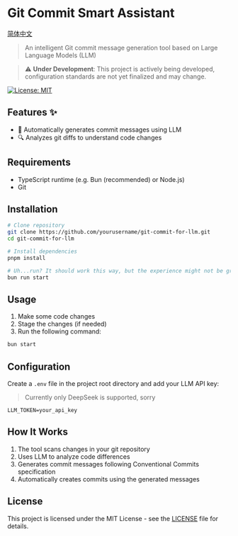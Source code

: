 # Git Commit Smart Assistant

[简体中文](./readme-zh_cn.md)

> An intelligent Git commit message generation tool based on Large Language Models (LLM)

> ⚠️ **Under Development**: This project is actively being developed, configuration standards are not yet finalized and may change.

[![License: MIT](https://img.shields.io/badge/License-MIT-yellow.svg)](https://opensource.org/licenses/MIT)

## Features ✨

- 🤖 Automatically generates commit messages using LLM
- 🔍 Analyzes git diffs to understand code changes

## Requirements

- TypeScript runtime (e.g. Bun (recommended) or Node.js)
- Git

## Installation

```bash
# Clone repository
git clone https://github.com/yourusername/git-commit-for-llm.git
cd git-commit-for-llm

# Install dependencies
pnpm install

# Uh...run? It should work this way, but the experience might not be great
bun run start
```

## Usage

1. Make some code changes
2. Stage the changes (if needed)
3. Run the following command:

```bash
bun start
```

## Configuration

Create a `.env` file in the project root directory and add your LLM API key:

> Currently only DeepSeek is supported, sorry

```env
LLM_TOKEN=your_api_key
```

## How It Works

1. The tool scans changes in your git repository
2. Uses LLM to analyze code differences
3. Generates commit messages following Conventional Commits specification
4. Automatically creates commits using the generated messages

## License

This project is licensed under the MIT License - see the [LICENSE](LICENSE) file for details.
